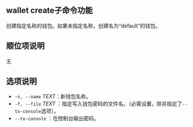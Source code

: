 ## wallet create子命令功能

创建指定名称的钱包。如果未指定名称，创建名为“default”的钱包。


## 顺位项说明

无

## 选项说明

- `-n, --name` _TEXT_：新钱包名称。
- `-f, --file` _TEXT_ ：指定写入钱包密码的文件名。（必需设置，除非指定了`--to-console`选项）。
- `--to-console` ：在控制台输出密码。